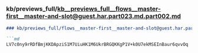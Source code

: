 ### kb/previews_full/kb__previews_full__flows__master-first__master-and-slot@guest.har.part023.md.part002.md

```md
### kb/previews_full/flows__master-first__master-and-slot@guest.har.part023.md (part 002)

```md
LV7c0ny9rRDfBmjKKDApziS1M7UiuHK1M6UkrBRGQKKgP1V+k0U7ekMSEInBaur6qvvOq
```

```

```

